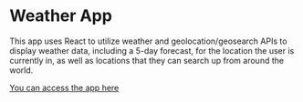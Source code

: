 # Weather App

This app uses React to utilize weather and geolocation/geosearch APIs to display weather data, including a 5-day forecast, for the location the user is currently in, as well as locations that they can search up from around the world.

[You can access the app here](waddy-leonvil-weather-app.herokuapp.com)


